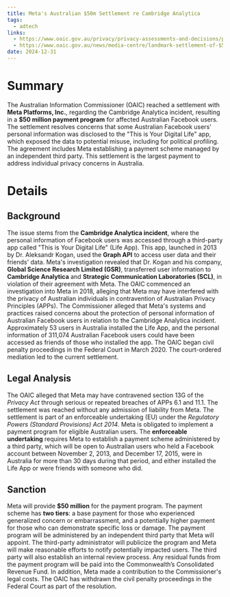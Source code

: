 ```yaml
---
title: Meta's Australian $50m Settlement re Cambridge Analytica
tags:
  - adtech
links:
  - https://www.oaic.gov.au/privacy/privacy-assessments-and-decisions/privacy-decisions/enforceable-undertakings/meta-platforms-inc-enforceable-undertaking#section-1-background
  - https://www.oaic.gov.au/news/media-centre/landmark-settlement-of-$50m-from-meta-for-australian-users-impacted-by-cambridge-analytica-incident
date: 2024-12-31
---
```

# Summary

The Australian Information Commissioner (OAIC) reached a settlement with **Meta Platforms, Inc.**, regarding the Cambridge Analytica incident, resulting in a **$50 million payment program** for affected Australian Facebook users. The settlement resolves concerns that some Australian Facebook users' personal information was disclosed to the "This is Your Digital Life" app, which exposed the data to potential misuse, including for political profiling. The agreement includes Meta establishing a payment scheme managed by an independent third party. This settlement is the largest payment to address individual privacy concerns in Australia.

# Details

## Background

The issue stems from the **Cambridge Analytica incident**, where the personal information of Facebook users was accessed through a third-party app called "This is Your Digital Life" (Life App). This app, launched in 2013 by Dr. Aleksandr Kogan, used the **Graph API** to access user data and their friends' data. Meta's investigation revealed that Dr. Kogan and his company, **Global Science Research Limited (GSR)**, transferred user information to **Cambridge Analytica** and **Strategic Communication Laboratories (SCL)**, in violation of their agreement with Meta. The OAIC commenced an investigation into Meta in 2018, alleging that Meta may have interfered with the privacy of Australian individuals in contravention of Australian Privacy Principles (APPs). The Commissioner alleged that Meta's systems and practices raised concerns about the protection of personal information of Australian Facebook users in relation to the Cambridge Analytica incident. Approximately 53 users in Australia installed the Life App, and the personal information of 311,074 Australian Facebook users could have been accessed as friends of those who installed the app. The OAIC began civil penalty proceedings in the Federal Court in March 2020. The court-ordered mediation led to the current settlement.

## Legal Analysis

The OAIC alleged that Meta may have contravened section 13G of the _Privacy Act_ through serious or repeated breaches of APPs 6.1 and 11.1. The settlement was reached without any admission of liability from Meta. The settlement is part of an enforceable undertaking (EU) under the _Regulatory Powers (Standard Provisions) Act 2014_. Meta is obligated to implement a payment program for eligible Australian users. The **enforceable undertaking** requires Meta to establish a payment scheme administered by a third party, which will be open to Australian users who held a Facebook account between November 2, 2013, and December 17, 2015, were in Australia for more than 30 days during that period, and either installed the Life App or were friends with someone who did.

## Sanction

Meta will provide **$50 million** for the payment program. The payment scheme has **two tiers**: a base payment for those who experienced generalized concern or embarrassment, and a potentially higher payment for those who can demonstrate specific loss or damage. The payment program will be administered by an independent third party that Meta will appoint. The third-party administrator will publicize the program and Meta will make reasonable efforts to notify potentially impacted users. The third party will also establish an internal review process. Any residual funds from the payment program will be paid into the Commonwealth’s Consolidated Revenue Fund. In addition, Meta made a contribution to the Commissioner's legal costs. The OAIC has withdrawn the civil penalty proceedings in the Federal Court as part of the resolution.